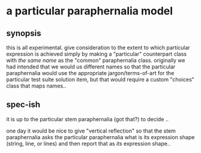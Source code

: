 # a particular paraphernalia model

## synopsis

this is all experimental. give consideration to the extent to which
particular expression is achieved simply by making a "particular"
counterpart class with *the same name* as the "common" paraphernalia
class. originally we had intended that we would us different names
so that the particular paraphernalia would use the appropriate
jargon/terms-of-art for the particular test suite solution
item, but that would require a custom "choices" class that maps names..




## spec-ish

it is up to the particular stem paraphernalia (got that?) to decide ..

one day it would be nice to give "vertical reflection" so that the
stem paraphernalia asks the particular paraphernalia what is its
expression shape (string, line, or lines) and then report that as *its*
expression shape..
